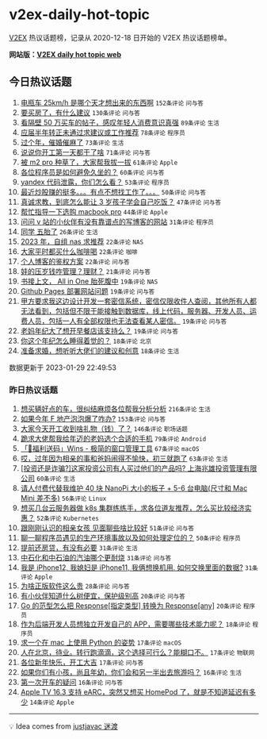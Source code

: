 # v2ex-daily-hot-topic

[V2EX](https://www.v2ex.com/) 热议话题榜，记录从 2020-12-18 日开始的 V2EX 热议话题榜单。

**网站版：[V2EX daily hot topic web](https://boojack.github.io/v2ex-daily-hot-topic-web/)**

## 今日热议话题

<!-- TODAY BEGIN -->

1. [电瓶车 25km/h 是哪个天才想出来的东西啊](https://www.v2ex.com/t/911211) `152条评论` `问与答`
1. [要买房了，有什么建议](https://www.v2ex.com/t/911245) `130条评论` `问与答`
1. [看隔壁 50 万买车的帖子，感叹年轻人消费意识真强](https://www.v2ex.com/t/911356) `89条评论` `生活`
1. [应届半年转正未通过求建议或工作推荐](https://www.v2ex.com/t/911300) `78条评论` `程序员`
1. [过个年，催婚催麻了](https://www.v2ex.com/t/911236) `73条评论` `生活`
1. [说说你开工第一天都干了啥](https://www.v2ex.com/t/911231) `71条评论` `问与答`
1. [被 m2 pro 种草了，大家帮我拔一拔](https://www.v2ex.com/t/911357) `61条评论` `Apple`
1. [各位程序员是如何避免久坐的？](https://www.v2ex.com/t/911206) `60条评论` `问与答`
1. [yandex 代码泄露，你们怎么看？](https://www.v2ex.com/t/911213) `53条评论` `程序员`
1. [最近炒股赚的挺多。。。有点不想找工作了。。。](https://www.v2ex.com/t/911411) `50条评论` `问与答`
1. [真诚求教，到底怎么能让 3 岁孩子学会自己吃饭？](https://www.v2ex.com/t/911365) `47条评论` `问与答`
1. [帮忙指导一下选购 macbook pro](https://www.v2ex.com/t/911209) `44条评论` `Apple`
1. [问问 v 站的小伙伴有没有靠谱点的写博客的网站](https://www.v2ex.com/t/911398) `31条评论` `程序员`
1. [同学 五胎了](https://www.v2ex.com/t/911456) `26条评论` `生活`
1. [2023 年，自组 nas 求推荐](https://www.v2ex.com/t/911379) `22条评论` `NAS`
1. [大家平时都买什么咖啡喝](https://www.v2ex.com/t/911372) `22条评论` `咖啡`
1. [个人博客的鉴权方案](https://www.v2ex.com/t/911271) `22条评论` `问与答`
1. [娃的压岁钱咋管理？理财？](https://www.v2ex.com/t/911247) `21条评论` `问与答`
1. [书接上文， All in One 胎死腹中](https://www.v2ex.com/t/911445) `19条评论` `NAS`
1. [Github Pages 部署网站问题](https://www.v2ex.com/t/911397) `19条评论` `问与答`
1. [甲方要求我这边设计开发一套密信系统，密信仅限收件人查阅，其他所有人都无法看到，包括但不限于能接触到数据库，线上代码，服务器、开发人员、运费人员，包括一人有全部权限也无法查看某人密信。](https://www.v2ex.com/t/911396) `19条评论` `问与答`
1. [老妈年纪大了想开早餐店该支持么？](https://www.v2ex.com/t/911355) `19条评论` `问与答`
1. [你这个年纪怎么睡得着觉的？](https://www.v2ex.com/t/911337) `18条评论` `北京`
1. [准备求婚，想听听大佬们的建议和创意](https://www.v2ex.com/t/911307) `18条评论` `生活`

数据更新于 2023-01-29 22:49:53

<!-- TODAY END -->

### 昨日热议话题

<!-- YESTERDAY BEGIN -->

1. [想买辆好点的车，很纠结麻烦各位帮我分析分析](https://www.v2ex.com/t/911001) `216条评论` `生活`
1. [如果今年 F 地产泡泡爆了咋办?](https://www.v2ex.com/t/911022) `153条评论` `问与答`
1. [大家今天开工收到啥礼物（钱）了？](https://www.v2ex.com/t/910951) `146条评论` `职场话题`
1. [跪求大佬帮我给年迈的老妈选个合适的手机](https://www.v2ex.com/t/911088) `79条评论` `Android`
1. [「🎉福利送码」Wins - 极简的窗口管理工具](https://www.v2ex.com/t/911060) `67条评论` `macOS`
1. [哎，过年因为相亲的事和爸妈闹得不愉快，初三就跑了](https://www.v2ex.com/t/910993) `63条评论` `生活`
1. [[投资还是诈骗?]这家投资公司有人买过他们的产品吗? 上海兆雄投资管理有限公司](https://www.v2ex.com/t/910959) `60条评论` `生活`
1. [请人付费代替我维护 40 块 NanoPi 大小的板子 + 5-6 台电脑(尺寸和 Mac Mini 差不多)](https://www.v2ex.com/t/910966) `56条评论` `Linux`
1. [想买几台云服务器做 k8s 集群练练手，求各位道友推荐，怎么买比较经济实惠？](https://www.v2ex.com/t/911017) `52条评论` `Kubernetes`
1. [跟刚刚认识的相亲女孩 见面聊些啥比较好](https://www.v2ex.com/t/911107) `51条评论` `问与答`
1. [聊一聊程序员遇见的生产环境事故以及如何处理定位的？](https://www.v2ex.com/t/911105) `50条评论` `程序员`
1. [提前还房贷，有没有必要](https://www.v2ex.com/t/911059) `31条评论` `生活`
1. [中石化和中石油的汽油哪个更耐烧](https://www.v2ex.com/t/910955) `31条评论` `问与答`
1. [我是 iPhone12, 我媳妇是 iPhone11, 我俩想换机用. 如何交换里面的数据?](https://www.v2ex.com/t/910956) `31条评论` `Apple`
1. [为啥正版软件这么贵](https://www.v2ex.com/t/911182) `28条评论` `问与答`
1. [有小伙伴知道什么树便宜，保护级别高](https://www.v2ex.com/t/911176) `20条评论` `问与答`
1. [Go 的范型怎么把 Response[指定类型] 转换为 Response[any]](https://www.v2ex.com/t/910999) `20条评论` `程序员`
1. [作为后端开发人员想独立开发自己的 APP，需要哪些技术能力呢？](https://www.v2ex.com/t/911127) `18条评论` `程序员`
1. [求一个在 mac 上使用 Python 的姿势](https://www.v2ex.com/t/911097) `17条评论` `macOS`
1. [人在北京，待业。转行跑滴滴，这个选择可行么？能糊口不。](https://www.v2ex.com/t/911045) `17条评论` `物联网`
1. [各位新年快乐，开工大吉](https://www.v2ex.com/t/910948) `17条评论` `问与答`
1. [如果你们有小孩，尚且年幼，你们会和另一半出去旅游吗？](https://www.v2ex.com/t/911057) `16条评论` `生活`
1. [第一次开车的疑问](https://www.v2ex.com/t/910994) `16条评论` `问与答`
1. [Apple TV 16.3 支持 eARC，突然又想买 HomePod 了，就是不知道延迟有多少](https://www.v2ex.com/t/911050) `14条评论` `Apple`

<!-- YESTERDAY END -->

---

💡 Idea comes from [justjavac 迷渡](https://github.com/justjavac/)
